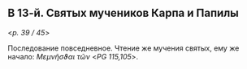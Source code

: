 
## В 13-й. Святых мучеников Карпа и Папилы

<*p. 39 / 45*>

Последование повседневное. Чтение же мучения святых, ему же начало:
*Μεμνῆσϑαι τῶν* <*PG 115,105*>.
